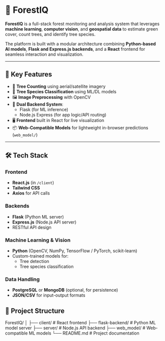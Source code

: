 # 🌲 ForestIQ

**ForestIQ** is a full-stack forest monitoring and analysis system that leverages **machine learning**, **computer vision**, and **geospatial data** to estimate green cover, count trees, and identify tree species.

The platform is built with a modular architecture combining **Python-based AI models**, **Flask and Express.js backends**, and a **React** frontend for seamless interaction and visualization.

---

## 🚀 Key Features

- 🌳 **Tree Counting** using aerial/satellite imagery
- 🧠 **Tree Species Classification** using ML/DL models
- 🖼️ **Image Preprocessing** with OpenCV
- 🔗 **Dual Backend System**:
  - Flask (for ML inference)
  - Node.js Express (for app logic/API routing)
- 🖥️ **Frontend** built in React for live visualization
- 📦 **Web-Compatible Models** for lightweight in-browser predictions (`web_model/`)

---

## 🛠️ Tech Stack

### Frontend
- **React.js** (in `/client`)
- **Tailwind CSS**
- **Axios** for API calls

### Backends
- **Flask** (Python ML server)
- **Express.js** (Node.js API server)
- RESTful API design

### Machine Learning & Vision
- **Python** (OpenCV, NumPy, TensorFlow / PyTorch, scikit-learn)
- Custom-trained models for:
  - Tree detection
  - Tree species classification

### Data Handling
- **PostgreSQL** or **MongoDB** (optional, for persistence)
- **JSON/CSV** for input-output formats

## 📁 Project Structure

ForestIQ/
│
├── client/ # React frontend
├── flask-backend/ # Python ML model server
├── server/ # Node.js API backend
├── web_model/ # Web-compatible ML models
└── README.md # Project documentation

